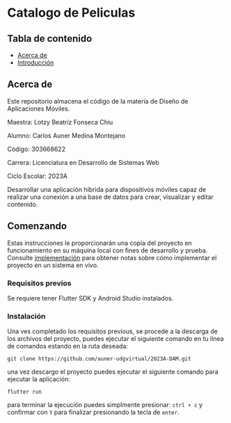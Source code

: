 # Catalogo de Peliculas

## Tabla de contenido

- [Acerca de](#about)
- [Introducción](#getting_started)

## Acerca de <a name = "about"> </a>

Este repositorio almacena el código de la matería de Diseño de Aplicaciones Móviles.

Maestra: Lotzy Beatriz Fonseca Chiu

Alumno: Carlos Auner Medina Montejano

Código: 303668622

Carrera: Licenciatura en Desarrollo de Sistemas Web

Ciclo Escolar: 2023A

Desarrollar una aplicación híbrida para dispositivos móviles capaz de realizar una conexión a una base de datos para crear, visualizar y editar contenido.

## Comenzando <a name = "getting_started"> </a>

Estas instrucciones le proporcionarán una copia del proyecto en funcionamiento en su máquina local con fines de desarrollo y prueba. Consulte [implementación](#implementación) para obtener notas sobre cómo implementar el proyecto en un sistema en vivo.

### Requisitos previos

Se requiere tener Flutter SDK y Android Studio instalados.

### Instalación

Una ves completado los requisitos previous, se procede a la descarga de los archivos del proyecto, puedes ejecutar el siguiente comando en tu linea de comandos estando en la ruta deseada:

```
git clone https://github.com/auner-udgvirtual/2023A-DAM.git
```

una vez descargo el proyecto puedes ejecutar el siguiente comando para ejecutar la aplicación:

```
flutter run
```

para terminar la ejecución puedes simplmente presionar: `ctrl + c` y confirmar con `Y` para finalizar presionando la tecla de `enter`.
